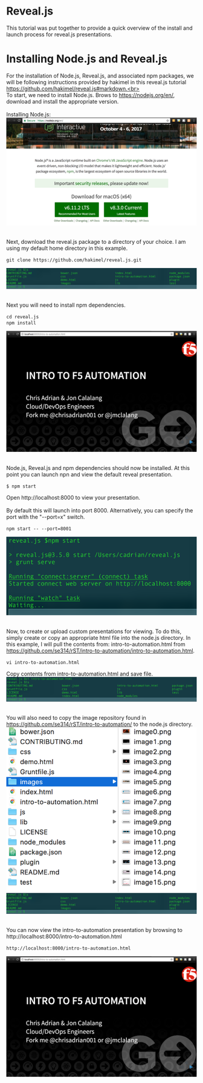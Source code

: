 # Reveal.js
This tutorial was put together to provide a quick overview of the install and launch process for reveal.js presentations.
<br>
# Installing Node.js and Reveal.js
For the installation of Node.js, Reveal.js, and associated npm packages, we will be following instructions provided by hakimel in this reveal.js tutorial https://github.com/hakimel/reveal.js#markdown.<br>
<br>
To start, we need to install Node.js. Brows to https://nodejs.org/en/, download and install the appropriate version.
<br>
<br>
Installing Node.js:
![Image1](images/image1.png)
<br>
<br>


Next, download the reveal.js package to a directory of your choice.  I am using my default home directory in this example.
```
git clone https://github.com/hakimel/reveal.js.git
```
![Image2](images/image7.png)
<br>
<br>

Next you will need to install npm dependencies.<br>
```
cd reveal.js
npm install
```
![Image3](images/image8.png)
<br>
<br>


Node.js, Reveal.js and  npm dependencies should now be installed.  At this point you can launch npn and view the default reveal presentation.
```
$ npm start
```
Open http://localhost:8000 to view your presentation.<br>
<br>
By default this will launch into port 8000.  Alternatively, you can specify the port with the "--port=x" switch.
```
npm start -- --port=8001
```
![Image4](images/image4.png)
<br>
<br>


Now, to create or upload custom presentations for viewing.  To do this, simply create or copy an appropriate html file into the node.js directory.  In this example, I will pull the contents from: intro-to-automation.html from https://github.com/se314/rST/intro-to-automation/intro-to-automation.html.
```
vi intro-to-automation.html
```
Copy contents from intro-to-automation.html and save file.
![Image5](images/image5.png)
<br>
<br>

You will also need to copy the image repository found in https://github.com/se314/rST/intro-to-automation/ to the node.js directory.
![Image6](images/image6.png)
![Image7](images/image7.png)
<br>
<br>

You can now view the intro-to-automation presentation by browsing to http://localhost:8000/intro-to-automation.html
```
http://localhost:8000/intro-to-automation.html
```
![Image8](images/image8.png)
